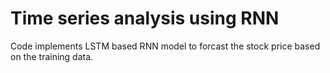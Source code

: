 # Time series analysis using RNN
Code implements LSTM based RNN model to forcast the stock price based on the training data.
